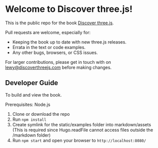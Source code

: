 # Welcome to Discover three.js!

This is the public repo for the book [Discover three.js](https://discoverthreejs.com/).

Pull requests are welcome, especially for:

* Keeping the book up to date with new three.js releases.
* Errata in the text or code examples.
* Any other bugs, browsers, or CSS issues.

For larger contributions, please get in touch with on lewy@discoverthreejs.com before making changes.

## Developer Guide

To build and view the book.

Prerequisites: Node.js

1. Clone or download the repo
2. Run `npm install`
3. Create symlink for the static/examples folder into markdown/assets (This is required since Hugo.readFile cannot access files outside the /markdown folder)
4. Run `npm start` and open your browser to `http://localhost:8080/`
